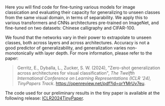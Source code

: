 
Here you will find code for fine-tuning various models for image classication and evaluating their capacity for generalizing to unseen classes from the same visual domain, in terms of separability. We apply this to various transformers and CNNs architectures pre-trained on ImageNet, and fine-tuned on two datasets: Chinese calligraphy and CIFAR-100.

We found that the networks vary in their power to extrapolate to unseen classes, both across layers and across architectures. Accuracy is not a good predictor of generalizability, and generalization varies non-monotonically with layer depth. For more information, please refer to the paper:

> Gerritz, E., Dyballa, L., Zucker, S. W. (2024), "Zero-shot generalization across architectures for visual classification", _The Twelfth International Conference on Learning Representations (ICLR '24), TinyPapers Track_. https://openreview.net/pdf?id=orYMrUv7eu.

The code used for our preliminary results in the tiny paper is available at the following release: [ICLR2024TinyPaper](https://github.com/dyballa/zero-shot-generalization/releases/tag/ICLR2024TinyPaper).

